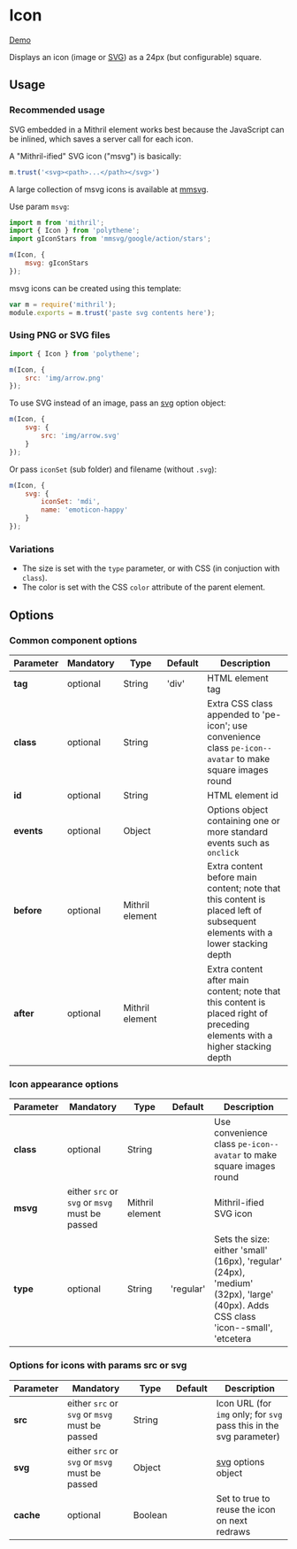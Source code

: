 # Icon

<a class="btn-demo" href="http://arthurclemens.github.io/Polythene-examples/index.html#/icon">Demo</a>

Displays an icon (image or [SVG](#svg)) as a 24px (but configurable) square.


## Usage

###  Recommended usage

SVG embedded in a Mithril element works best because the JavaScript can be inlined, which saves a server call for each icon.

A "Mithril-ified" SVG icon ("msvg") is basically:

~~~javascript
m.trust('<svg><path>...</path></svg>')
~~~

A large collection of msvg icons is available at [mmsvg](https://github.com/ArthurClemens/mmsvg).

Use param `msvg`:

~~~javascript
import m from 'mithril';
import { Icon } from 'polythene';
import gIconStars from 'mmsvg/google/action/stars';

m(Icon, {
	msvg: gIconStars
});
~~~

msvg icons can be created using this template:

~~~javascript
var m = require('mithril');
module.exports = m.trust('paste svg contents here');
~~~


### Using PNG or SVG files

~~~javascript
import { Icon } from 'polythene';

m(Icon, {
	src: 'img/arrow.png'
});
~~~

To use SVG instead of an image, pass an [svg](#svg) option object:

~~~javascript
m(Icon, {
	svg: {
	    src: 'img/arrow.svg'
	}
});
~~~

Or pass `iconSet` (sub folder) and filename (without `.svg`):

~~~javascript
m(Icon, {
	svg: {
		iconSet: 'mdi',
	    name: 'emoticon-happy'
	}
});
~~~

### Variations

* The size is set with the `type` parameter, or with CSS (in conjuction with `class`).
* The color is set with the CSS `color` attribute of the parent element.


## Options

### Common component options

| **Parameter** |  **Mandatory** | **Type** | **Default** | **Description** |
| ------------- | -------------- | -------- | ----------- | --------------- |
| **tag** | optional | String | 'div' | HTML element tag |
| **class** | optional | String |  | Extra CSS class appended to 'pe-icon'; use convenience class `pe-icon--avatar` to make square images round |
| **id** | optional | String | | HTML element id |
| **events** | optional | Object | | Options object containing one or more standard events such as `onclick` |
| **before** | optional | Mithril element | | Extra content before main content; note that this content is placed left of subsequent elements with a lower stacking depth |
| **after** | optional | Mithril element | | Extra content after main content; note that this content is placed right of preceding elements with a higher stacking depth |

### Icon appearance options

| **Parameter** |  **Mandatory** | **Type** | **Default** | **Description** |
| ------------- | -------------- | -------- | ----------- | --------------- |
| **class** | optional | String |  | Use convenience class `pe-icon--avatar` to make square images round |
| **msvg** | either `src` or `svg` or `msvg` must be passed | Mithril element |  | Mithril-ified SVG icon |
| **type** | optional | String | 'regular' | Sets the size: either 'small' (16px), 'regular' (24px), 'medium' (32px), 'large' (40px). Adds CSS class 'icon--small', 'etcetera |

### Options for icons with params src or svg

| **Parameter** |  **Mandatory** | **Type** | **Default** | **Description** |
| ------------- | -------------- | -------- | ----------- | --------------- |
| **src** | either `src` or `svg` or `msvg` must be passed | String |  | Icon URL (for `img` only; for `svg` pass this in the svg parameter) |
| **svg** | either `src` or `svg` or `msvg` must be passed | Object |  | [svg](#svg) options object |
| **cache** | optional | Boolean | | Set to true to reuse the icon on next redraws |
